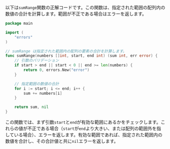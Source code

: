 以下は`sumRange`関数の正解コードです。この関数は、指定された範囲の配列内の数値の合計を計算します。範囲が不正である場合はエラーを返します。

```go
package main

import (
	"errors"
)

// sumRange は指定された範囲内の配列の要素の合計を計算します。
func sumRange(numbers []int, start, end int) (sum int, err error) {
    // 引数のバリデーション
    if start > end || start < 0 || end >= len(numbers) {
        return 0, errors.New("error")
    }

    // 指定範囲の数値の合計
    for i := start; i <= end; i++ {
        sum += numbers[i]
    }

    return sum, nil
}

```
この関数では、まず引数`start`と`end`が有効な範囲にあるかをチェックします。これらの値が不正である場合（`start`が`end`より大きい、または配列の範囲外を指している場合）、エラーを返します。有効な範囲であれば、指定された範囲内の数値を合計し、その合計値と共に`nil`エラーを返します。
